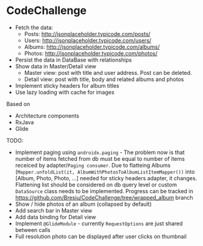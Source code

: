 # CodeChallenge

- Fetch the data:
  * Posts: http://jsonplaceholder.typicode.com/posts/
  * Users: http://jsonplaceholder.typicode.com/users/
  * Albums: http://jsonplaceholder.typicode.com/albums/
  * Photos: http://jsonplaceholder.typicode.com/photos/
- Persist the data in DataBase with relationships
- Show data in Master/Detail view
  * Master view: post with title and user address. Post can be deleted.
  * Detail view: post with title, body and related albums and photos
- Implement sticky headers for album titles
- Use lazy loading with cache for images

Based on
* Architecture components
* RxJava
* Glide

TODO:
- Implement paging using `androidx.paging` - The problem now is that number of items fetched from db must be equal to number of items receiced by adapter/`Paging consumer`. Due to flatteing Albums (`Mapper.unfoldList(it, AlbumWithPhotosToAlbumListItemMapper())` into [Album, Photo, Photo, ...] needed for sticky headers adapter, it changes. Flattening list should be considered on db query level or custom `DataSource` class needs to be implemented.
Progress can be tracked in https://github.com/Bresiu/CodeChallenge/tree/wrapped_album  branch
- Show / hide photos of an album (collapsed by default)
- Add search bar in Master view
- Add data binding for Detail view
- Implement `@GlideModule` - currently `RequestOptions` are just shared between calls
- Full resolution photo can be displayed after user clicks on thumbnail
